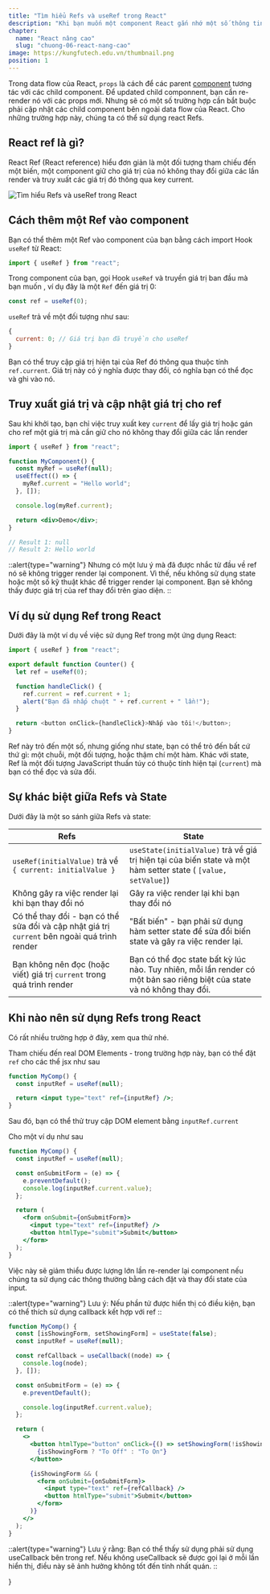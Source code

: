 ```yaml
---
title: "Tìm hiểu Refs và useRef trong React"
description: "Khi bạn muốn một component React gắn nhớ một số thông tin, nhưng bạn không muốn thông tin đó gây ra việc render lại mới, bạn có thể sử dụng Refs."
chapter:
  name: "React nâng cao"
  slug: "chuong-06-react-nang-cao"
image: https://kungfutech.edu.vn/thumbnail.png
position: 1
---
```


Trong data flow của React, `props` là cách để các parent [component](/bai-viet/reactjs/component-trong-react-la-gi) tương tác với các child component. Để updated child componnent, bạn cần re-render nó với các props mới. Nhưng sẽ có một số trường hợp cần bắt buộc phải cập nhật các child component bên ngoài data flow của React. Cho những trường hợp này, chúng ta có thể sử dụng react Refs.

## React ref là gì?

React Ref (React reference) hiểu đơn giản là một đối tượng tham chiếu đến một biến, một component giữ cho giá trị của nó không thay đổi giữa các lần render và truy xuất các giá trị đó thông qua key current.

![Tìm hiểu Refs và useRef trong React](https://github.com/techmely/hoc-lap-trinh/assets/29374426/51c18fb7-fcd3-4fcc-a2d8-4c91c2a9c712)

## Cách thêm một Ref vào component

Bạn có thể thêm một Ref vào component của bạn bằng cách import Hook `useRef` từ React:

```javascript
import { useRef } from "react";
```

Trong component của bạn, gọi Hook `useRef` và truyền giá trị ban đầu mà bạn muốn , ví dụ đây là một `Ref` đến giá trị 0:

```javascript
const ref = useRef(0);
```

`useRef` trả về một đối tượng như sau:

```javascript
{
  current: 0; // Giá trị bạn đã truyền cho useRef
}
```

Bạn có thể truy cập giá trị hiện tại của Ref đó thông qua thuộc tính `ref.current`. Giá trị này có ý nghĩa được thay đổi, có nghĩa bạn có thể đọc và ghi vào nó.

## Truy xuất giá trị và cập nhật giá trị cho ref

Sau khi khởi tạo, bạn chỉ việc truy xuất key `current` để lấy giá trị hoặc gán cho ref một giá trị mà cần giữ cho nó không thay đổi giữa các lần render

```jsx
import { useRef } from "react";

function MyComponent() {
  const myRef = useRef(null);
  useEffect(() => {
    myRef.current = "Hello world";
  }, []);

  console.log(myRef.current);

  return <div>Demo</div>;
}

// Result 1: null
// Result 2: Hello world
```

::alert{type="warning"}
Nhưng có một lưu ý mà đã được nhắc từ đầu về ref nó sẽ không trigger render lại component. Vì thế, nếu không sử dụng state hoặc một số kỹ thuật khác để trigger render lại component. Bạn sẽ không thấy được giá trị của ref thay đổi trên giao diện.
::

## Ví dụ sử dụng Ref trong React

Dưới đây là một ví dụ về việc sử dụng Ref trong một ứng dụng React:

```javascript
import { useRef } from "react";

export default function Counter() {
  let ref = useRef(0);

  function handleClick() {
    ref.current = ref.current + 1;
    alert("Bạn đã nhấp chuột " + ref.current + " lần!");
  }

  return <button onClick={handleClick}>Nhấp vào tôi!</button>;
}
```

Ref này trỏ đến một số, nhưng giống như state, bạn có thể trỏ đến bất cứ thứ gì: một chuỗi, một đối tượng, hoặc thậm chí một hàm. Khác với state, Ref là một đối tượng JavaScript thuần túy có thuộc tính hiện tại (`current`) mà bạn có thể đọc và sửa đổi.

## Sự khác biệt giữa Refs và State

Dưới đây là một so sánh giữa Refs và state:

| Refs                                                                                          | State                                                                                                                    |
| --------------------------------------------------------------------------------------------- | ------------------------------------------------------------------------------------------------------------------------ |
| `useRef(initialValue)` trả về `{ current: initialValue }`                                     | `useState(initialValue)` trả về giá trị hiện tại của biến state và một hàm setter state ( `[value, setValue]`)           |
| Không gây ra việc render lại khi bạn thay đổi nó                                              | Gây ra việc render lại khi bạn thay đổi nó                                                                               |
| Có thể thay đổi - bạn có thể sửa đổi và cập nhật giá trị `current` bên ngoài quá trình render | "Bất biến" - bạn phải sử dụng hàm setter state để sửa đổi biến state và gây ra việc render lại.                          |
| Bạn không nên đọc (hoặc viết) giá trị `current` trong quá trình render                        | Bạn có thể đọc state bất kỳ lúc nào. Tuy nhiên, mỗi lần render có một bản sao riêng biệt của state và nó không thay đổi. |

## Khi nào nên sử dụng Refs trong React

Có rất nhiều trường hợp ở đây, xem qua thử nhé.

Tham chiếu đến real DOM Elements - trong trường hợp này, bạn có thể đặt `ref` cho các thể jsx như sau

```jsx
function MyComp() {
  const inputRef = useRef(null);

  return <input type="text" ref={inputRef} />;
}
```

Sau đó, bạn có thể thử truy cập DOM element bằng `inputRef.current`

Cho một ví dụ như sau

```jsx
function MyComp() {
  const inputRef = useRef(null);

  const onSubmitForm = (e) => {
    e.preventDefault();
    console.log(inputRef.current.value);
  };

  return (
    <form onSubmit={onSubmitForm}>
      <input type="text" ref={inputRef} />
      <button htmlType="submit">Submit</button>
    </form>
  );
}
```

Việc này sẽ giảm thiểu được lượng lớn lần re-render lại component nếu chúng ta sử dụng các thông thường bằng cách đặt và thay đổi state của input.

::alert{type="warning"}
Lưu ý: Nếu phần tử được hiển thị có điều kiện, bạn có thể thích sử dụng callback kết hợp với ref
::

```jsx
function MyComp() {
  const [isShowingForm, setShowingForm] = useState(false);
  const inputRef = useRef(null);

  const refCallback = useCallback((node) => {
    console.log(node);
  }, []);

  const onSubmitForm = (e) => {
    e.preventDefault();

    console.log(inputRef.current.value);
  };

  return (
    <>
      <button htmlType="button" onClick={() => setShowingForm(!isShowingForm)}>
        {isShowingForm ? "To Off" : "To On"}
      </button>

      {isShowingForm && (
        <form onSubmit={onSubmitForm}>
          <input type="text" ref={refCallback} />
          <button htmlType="submit">Submit</button>
        </form>
      )}
    </>
  );
}
```

::alert{type="warning"}
Lưu ý rằng: Bạn có thể thấy sử dụng phải sử dụng useCallback bên trong ref. Nếu không useCallback sẽ được gọi lại ở mỗi lần hiển thị, điều này sẽ ảnh hưởng không tốt đến tính nhất quán.
::

}

```

```
